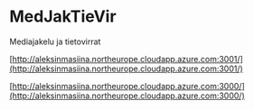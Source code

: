 # MedJakTieVir

Mediajakelu ja tietovirrat

[http://aleksinmasiina.northeurope.cloudapp.azure.com:3001/](http://aleksinmasiina.northeurope.cloudapp.azure.com:3001/)

[http://aleksinmasiina.northeurope.cloudapp.azure.com:3000/](http://aleksinmasiina.northeurope.cloudapp.azure.com:3000/)
